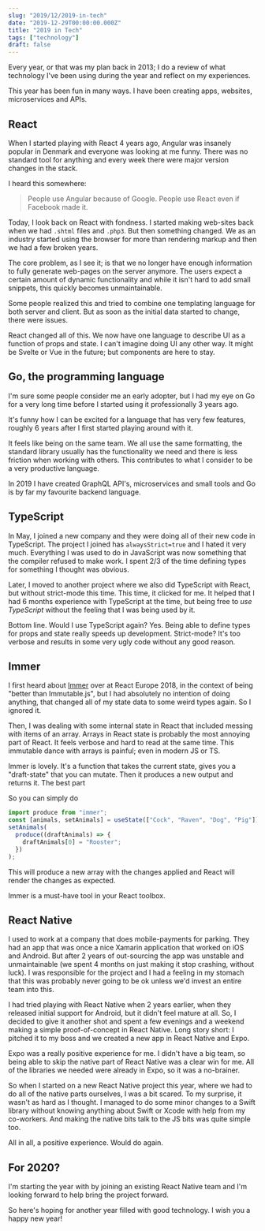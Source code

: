 ```yaml
---
slug: "2019/12/2019-in-tech"
date: "2019-12-29T00:00:00.000Z"
title: "2019 in Tech"
tags: ["technology"]
draft: false
---
```


Every year, or that was my plan back in 2013; I do a review of what technology I've been using during the year and reflect on my experiences.

This year has been fun in many ways. I have been creating apps, websites, microservices and APIs.

## React

When I started playing with React 4 years ago, Angular was insanely popular in Denmark and everyone was looking at me funny. There was no standard tool for anything and every week there were major version changes in the stack.

I heard this somewhere:

> People use Angular because of Google. People use React even if Facebook made it.

Today, I look back on React with fondness. I started making web-sites back when we had `.shtml` files and `.php3`. But then something changed. We as an industry started using the browser for more than rendering markup and then we had a few broken years.

The core problem, as I see it; is that we no longer have enough information to fully generate web-pages on the server anymore. The users expect a certain amount of dynamic functionality and while it isn't hard to add small snippets, this quickly becomes unmaintainable.

Some people realized this and tried to combine one templating language for both server and client. But as soon as the initial data started to change, there were issues.

React changed all of this. We now have one language to describe UI as a function of props and state. I can't imagine doing UI any other way. It might be Svelte or Vue in the future; but components are here to stay.

## Go, the programming language

I'm sure some people consider me an early adopter, but I had my eye on Go for a very long time before I started using it professionally 3 years ago.

It's funny how I can be excited for a language that has very few features, roughly 6 years after I first started playing around with it.

It feels like being on the same team. We all use the same formatting, the standard library usually has the functionality we need and there is less friction when working with others. This contributes to what I consider to be a very productive language.

In 2019 I have created GraphQL API's, microservices and small tools and Go is by far my favourite backend language.

## TypeScript

In May, I joined a new company and they were doing all of their new code in TypeScript. The project I joined has `alwaysStrict=true` and I hated it very much. Everything I was used to do in JavaScript was now something that the compiler refused to make work. I spent 2/3 of the time defining types for something I thought was obvious.

Later, I moved to another project where we also did TypeScript with React, but without strict-mode this time. This time, it clicked for me. It helped that I had 6 months experience with TypeScript at the time, but being free to _use TypeScript_ without the feeling that I was being used by it.

Bottom line. Would I use TypeScript again? Yes. Being able to define types for props and state really speeds up development. Strict-mode? It's too verbose and results in some very ugly code without any good reason.

## Immer

I first heard about [Immer](https://github.com/immerjs/immer) over at React Europe 2018, in the context of being "better than Immutable.js", but I had absolutely no intention of doing anything, that changed all of my state data to some weird types again. So I ignored it.

Then, I was dealing with some internal state in React that included messing with items of an array. Arrays in React state is probably the most annoying part of React. It feels verbose and hard to read at the same time. This immutable dance with arrays is painful; even in modern JS or TS.

Immer is lovely. It's a function that takes the current state, gives you a "draft-state" that you can mutate. Then it produces a new output and returns it. The best part

So you can simply do

```js
import produce from "immer";
const [animals, setAnimals] = useState(["Cock", "Raven", "Dog", "Pig"]);
setAnimals(
  produce((draftAnimals) => {
    draftAnimals[0] = "Rooster";
  })
);
```

This will produce a new array with the changes applied and React will render the changes as expected.

Immer is a must-have tool in your React toolbox.

## React Native

I used to work at a company that does mobile-payments for parking. They had an app that was once a nice Xamarin application that worked on iOS and Android. But after 2 years of out-sourcing the app was unstable and unmaintainable (we spent 4 months on just making it stop crashing, without luck). I was responsible for the project and I had a feeling in my stomach that this was probably never going to be ok unless we'd invest an entire team into this.

I had tried playing with React Native when 2 years earlier, when they released initial support for Android, but it didn't feel mature at all. So, I decided to give it another shot and spent a few evenings and a weekend making a simple proof-of-concept in React Native. Long story short: I pitched it to my boss and we created a new app in React Native and Expo.

Expo was a really positive experience for me. I didn't have a big team, so being able to skip the native part of React Native was a clear win for me. All of the libraries we needed were already in Expo, so it was a no-brainer.

So when I started on a new React Native project this year, where we had to do all of the native parts ourselves, I was a bit scared. To my surprise, it wasn't as hard as I thought. I managed to do some minor changes to a Swift library without knowing anything about Swift or Xcode with help from my co-workers. And making the native bits talk to the JS bits was quite simple too.

All in all, a positive experience. Would do again.

## For 2020?

I'm starting the year with by joining an existing React Native team and I'm looking forward to help bring the project forward.

So here's hoping for another year filled with good technology. I wish you a happy new year!
